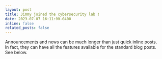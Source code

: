 ```yaml
---
layout: post
title: Jimmy joined the cybersecurity lab !
date: 2023-07-07 16:11:00-0400
inline: false
related_posts: false
---
```


Announcements and news can be much longer than just quick inline posts. In fact, they can have all the features available for the standard blog posts. See below.
